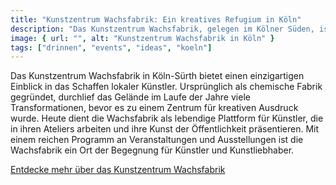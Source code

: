 ```yaml
---
title: "Kunstzentrum Wachsfabrik: Ein kreatives Refugium in Köln"
description: "Das Kunstzentrum Wachsfabrik, gelegen im Kölner Süden, ist ein einzigartiges kulturelles Juwel, das eine Gemeinschaft von Künstlern in rund zwanzig Ateliers beherbergt. Die Ateliers spiegeln die romantische Vision künstlerischer Arbeit in Gemeinschaft, Idylle, Ruhe und Freiheit wider. Die Geschichte der Wachsfabrik reicht von einer chemischen Fabrik im Jahr 1812 bis zu einem lebendigen Kunstzentrum heute. Veranstaltungen, offene Ateliers und Ausstellungen laden Besucher ein, die Vielfalt künstlerischen Schaffens zu erleben."
image: { url: "", alt: "Kunstzentrum Wachsfabrik in Köln" }
tags: ["drinnen", "events", "ideas", "koeln"]
---
```


Das Kunstzentrum Wachsfabrik in Köln-Sürth bietet einen einzigartigen Einblick in das Schaffen lokaler Künstler. Ursprünglich als chemische Fabrik gegründet, durchlief das Gelände im Laufe der Jahre viele Transformationen, bevor es zu einem Zentrum für kreativen Ausdruck wurde. Heute dient die Wachsfabrik als lebendige Plattform für Künstler, die in ihren Ateliers arbeiten und ihre Kunst der Öffentlichkeit präsentieren. Mit einem reichen Programm an Veranstaltungen und Ausstellungen ist die Wachsfabrik ein Ort der Begegnung für Künstler und Kunstliebhaber.

[Entdecke mehr über das Kunstzentrum Wachsfabrik](https://kunstzentrum-wachsfabrik.de)
